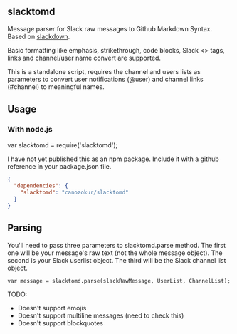 ## slacktomd
Message parser for Slack raw messages to Github Markdown Syntax. Based on [slackdown](https://www.npmjs.com/package/slackdown).  

Basic formatting like emphasis, strikethrough, code blocks, Slack
<> tags, links and channel/user name convert are supported.

This is a standalone script, requires the channel and users lists as parameters
to convert user notifications (@user) and channel links (#channel) to meaningful
names.

## Usage
### With node.js
var slacktomd = require('slacktomd');

I have not yet published this as an npm package. Include it with a github reference
in your package.json file.

```json
{
  "dependencies": {
    "slacktomd": "canozokur/slacktomd"
  }
}
```

## Parsing
You'll need to pass three parameters to slacktomd.parse method. The first one will be
your message's raw text (not the whole message object). The second is your Slack userlist
object. The third will be the Slack channel list object.

```
var message = slacktomd.parse(slackRawMessage, UserList, ChannelList);
```

TODO:
* Doesn't support emojis
* Doesn't support multiline messages (need to check this)
* Doesn't support blockquotes
